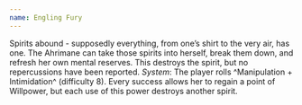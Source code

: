 ```yaml
---
name: Engling Fury
---
```


Spirits abound - supposedly everything, from one’s shirt to the very air, has one. The Ahrimane can take those spirits into herself, break them down, and refresh her own mental reserves. This destroys the spirit, but no repercussions have been reported.
_System_: The player rolls ^Manipulation + Intimidation^ (difficulty 8). Every success allows her to regain a point of Willpower, but each use of this power destroys another spirit.